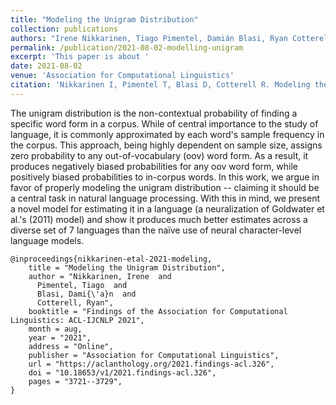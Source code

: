 ```yaml
---
title: "Modeling the Unigram Distribution"
collection: publications
authors: "Irene Nikkarinen, Tiago Pimentel, Damián Blasi, Ryan Cotterell"
permalink: /publication/2021-08-02-modelling-unigram
excerpt: 'This paper is about '
date: 2021-08-02
venue: 'Association for Computational Linguistics'
citation: 'Nikkarinen I, Pimentel T, Blasi D, Cotterell R. Modeling the Unigram Distribution. In: Findings of the Association for Computational Linguistics: ACL-IJCNLP, 2021 June.'
---
```


The unigram distribution is the non-contextual probability of finding a specific word form in a corpus. While of central importance to the study of language, it is commonly approximated by each word's sample frequency in the corpus. This approach, being highly dependent on sample size, assigns zero probability to any out-of-vocabulary (oov) word form. As a result, it produces negatively biased probabilities for any oov word form, while positively biased probabilities to in-corpus words. In this work, we argue in favor of properly modeling the unigram distribution -- claiming it should be a central task in natural language processing. With this in mind, we present a novel model for estimating it in a language (a neuralization of Goldwater et al.'s (2011) model) and show it produces much better estimates across a diverse set of 7 languages than the naïve use of neural character-level language models.


```
@inproceedings{nikkarinen-etal-2021-modeling,
    title = "Modeling the Unigram Distribution",
    author = "Nikkarinen, Irene  and
      Pimentel, Tiago  and
      Blasi, Dami{\'a}n  and
      Cotterell, Ryan",
    booktitle = "Findings of the Association for Computational Linguistics: ACL-IJCNLP 2021",
    month = aug,
    year = "2021",
    address = "Online",
    publisher = "Association for Computational Linguistics",
    url = "https://aclanthology.org/2021.findings-acl.326",
    doi = "10.18653/v1/2021.findings-acl.326",
    pages = "3721--3729",
}
```